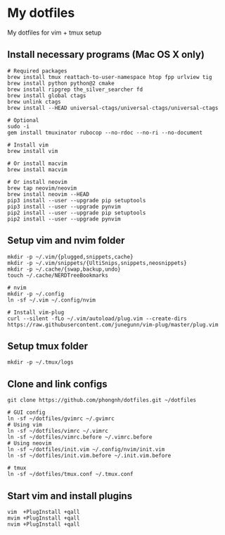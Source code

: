 # My dotfiles

My dotfiles for vim + tmux setup

## Install necessary programs (Mac OS X only)

    # Required packages
    brew install tmux reattach-to-user-namespace htop fpp urlview tig
    brew install python python@2 cmake
    brew install ripgrep the_silver_searcher fd
    brew install global ctags
    brew unlink ctags
    brew install --HEAD universal-ctags/universal-ctags/universal-ctags

    # Optional
    sudo -i
    gem install tmuxinator rubocop --no-rdoc --no-ri --no-document

    # Install vim
    brew install vim

    # Or install macvim
    brew install macvim

    # Or install neovim
    brew tap neovim/neovim
    brew install neovim --HEAD
    pip3 install --user --upgrade pip setuptools
    pip3 install --user --upgrade pynvim
    pip2 install --user --upgrade pip setuptools
    pip2 install --user --upgrade pynvim

## Setup vim and nvim folder

    mkdir -p ~/.vim/{plugged,snippets,cache}
    mkdir -p ~/.vim/snippets/{UltiSnips,snippets,neosnippets}
    mkdir -p ~/.cache/{swap,backup,undo}
    touch ~/.cache/NERDTreeBookmarks

    # nvim
    mkdir -p ~/.config
    ln -sf ~/.vim ~/.config/nvim

    # Install vim-plug
    curl --silent -fLo ~/.vim/autoload/plug.vim --create-dirs https://raw.githubusercontent.com/junegunn/vim-plug/master/plug.vim

## Setup tmux folder

    mkdir -p ~/.tmux/logs

## Clone and link configs

    git clone https://github.com/phongnh/dotfiles.git ~/dotfiles

    # GUI config
    ln -sf ~/dotfiles/gvimrc ~/.gvimrc
    # Using vim
    ln -sf ~/dotfiles/vimrc ~/.vimrc
    ln -sf ~/dotfiles/vimrc.before ~/.vimrc.before
    # Using neovim
    ln -sf ~/dotfiles/init.vim ~/.config/nvim/init.vim
    ln -sf ~/dotfiles/init.vim.before ~/.init.vim.before

    # tmux
    ln -sf ~/dotfiles/tmux.conf ~/.tmux.conf

## Start vim and install plugins

    vim  +PlugInstall +qall
    mvim +PlugInstall +qall
    nvim +PlugInstall +qall
